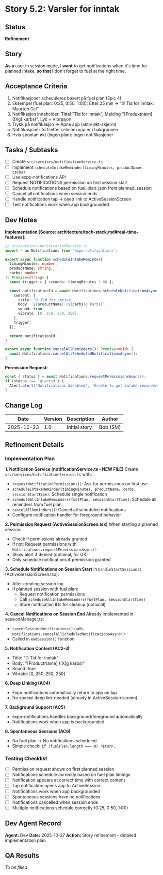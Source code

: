 # Story 5.2: Varsler for inntak

## Status
**Refinement**

## Story
**As a** user in session mode, **I want** to get notifications when it's time for planned intake, **so that** I don't forget to fuel at the right time.

## Acceptance Criteria
1. Notifikasjoner scheduleres basert på fuel plan (Epic 4)
2. Eksempel (fuel plan: 0:25, 0:50, 1:00): Etter 25 min → "⏰ Tid for inntak: Maurten Gel"
3. Notifikasjon inneholder: Tittel "Tid for inntak", Melding "[Produktnavn] ([Xg] karbs)", Lyd + Vibrasjon
4. Trykk på notifikasjon → Åpne app (aktiv økt-skjerm)
5. Notifikasjoner fortsetter selv om app er i bakgrunnen
6. Hvis spontan økt (ingen plan): Ingen notifikasjoner

## Tasks / Subtasks
- [ ] Create `src/services/notificationService.ts`
- [ ] Implement `scheduleIntakeReminder(timingMinutes, productName, carbs)`
- [ ] Use expo-notifications API
- [ ] Request NOTIFICATIONS permission on first session start
- [ ] Schedule notifications based on fuel_plan_json from planned_session
- [ ] Cancel all notifications when session ends
- [ ] Handle notification tap → deep link to ActiveSessionScreen
- [ ] Test notifications work when app backgrounded

## Dev Notes
**Implementation [Source: architecture/tech-stack.md#real-time-features]:**
```typescript
// src/services/notificationService.ts
import * as Notifications from 'expo-notifications';

export async function scheduleIntakeReminder(
  timingMinutes: number,
  productName: string,
  carbs: number
): Promise<string> {
  const trigger = { seconds: timingMinutes * 60 };

  const notificationId = await Notifications.scheduleNotificationAsync({
    content: {
      title: '⏰ Tid for inntak',
      body: `${productName} (${carbs}g karbs)`,
      sound: true,
      vibrate: [0, 250, 250, 250],
    },
    trigger,
  });

  return notificationId;
}

export async function cancelAllReminders(): Promise<void> {
  await Notifications.cancelAllScheduledNotificationsAsync();
}
```

**Permission Request:**
```typescript
const { status } = await Notifications.requestPermissionsAsync();
if (status !== 'granted') {
  Alert.alert('Notifications disabled', 'Enable to get intake reminders');
}
```

## Change Log
| Date | Version | Description | Author |
|------|---------|-------------|--------|
| 2025-10-23 | 1.0 | Initial story | Bob (SM) |

## Refinement Details

### Implementation Plan

**1. Notification Service (notificationService.ts - NEW FILE)**
Create `src/services/notificationService.ts` with:
- `requestNotificationPermissions()`: Ask for permissions on first use
- `scheduleIntakeReminder(timingMinutes, productName, carbs, sessionStartTime)`: Schedule single notification
- `scheduleAllIntakeReminders(fuelPlan, sessionStartTime)`: Schedule all reminders from fuel plan
- `cancelAllReminders()`: Cancel all scheduled notifications
- Configure notification handler for foreground behavior

**2. Permission Request (ActiveSessionScreen.tsx)**
When starting a planned session:
- Check if permissions already granted
- If not: Request permissions with `Notifications.requestPermissionsAsync()`
- Show alert if denied (optional, for UX)
- Only schedule notifications if permission granted

**3. Schedule Notifications on Session Start**
In `handleStartSession()` (ActiveSessionScreen.tsx):
- After creating session log
- If planned session with fuel plan:
  - Request notification permissions
  - Call `scheduleAllIntakeReminders(fuelPlan, sessionStartTime)`
  - Store notification IDs for cleanup (optional)

**4. Cancel Notifications on Session End**
Already implemented in sessionManager.ts:
- `cancelSessionNotifications()` calls `Notifications.cancelAllScheduledNotificationsAsync()`
- Called in `endSession()` function

**5. Notification Content (AC2-3)**
- Title: "⏰ Tid for inntak"
- Body: "[ProductName] ([X]g karbs)"
- Sound: true
- Vibrate: [0, 250, 250, 250]

**6. Deep Linking (AC4)**
- Expo notifications automatically return to app on tap
- No special deep link needed (already in ActiveSession screen)

**7. Background Support (AC5)**
- expo-notifications handles background/foreground automatically
- Notifications work when app is backgrounded

**8. Spontaneous Sessions (AC6)**
- No fuel plan → No notifications scheduled
- Simple check: `if (fuelPlan.length === 0) return;`

### Testing Checklist
- [ ] Permission request shows on first planned session
- [ ] Notifications schedule correctly based on fuel plan timings
- [ ] Notification appears at correct time with correct content
- [ ] Tap notification opens app to ActiveSession
- [ ] Notifications work when app backgrounded
- [ ] Spontaneous sessions have no notifications
- [ ] Notifications cancelled when session ends
- [ ] Multiple notifications schedule correctly (0:25, 0:50, 1:00)

## Dev Agent Record
**Agent:** Dev
**Date:** 2025-10-27
**Action:** Story refinement - detailed implementation plan

## QA Results
*To be filled*
